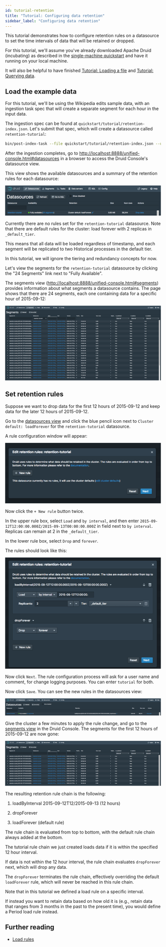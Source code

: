 ```yaml
---
id: tutorial-retention
title: "Tutorial: Configuring data retention"
sidebar_label: "Configuring data retention"
---
```


<!--
  ~ Licensed to the Apache Software Foundation (ASF) under one
  ~ or more contributor license agreements.  See the NOTICE file
  ~ distributed with this work for additional information
  ~ regarding copyright ownership.  The ASF licenses this file
  ~ to you under the Apache License, Version 2.0 (the
  ~ "License"); you may not use this file except in compliance
  ~ with the License.  You may obtain a copy of the License at
  ~
  ~   http://www.apache.org/licenses/LICENSE-2.0
  ~
  ~ Unless required by applicable law or agreed to in writing,
  ~ software distributed under the License is distributed on an
  ~ "AS IS" BASIS, WITHOUT WARRANTIES OR CONDITIONS OF ANY
  ~ KIND, either express or implied.  See the License for the
  ~ specific language governing permissions and limitations
  ~ under the License.
  -->


This tutorial demonstrates how to configure retention rules on a datasource to set the time intervals of data that will be retained or dropped.

For this tutorial, we'll assume you've already downloaded Apache Druid (incubating) as described in
the [single-machine quickstart](index.html) and have it running on your local machine.

It will also be helpful to have finished [Tutorial: Loading a file](../tutorials/tutorial-batch.md) and [Tutorial: Querying data](../tutorials/tutorial-query.md).

## Load the example data

For this tutorial, we'll be using the Wikipedia edits sample data, with an ingestion task spec that will create a separate segment for each hour in the input data.

The ingestion spec can be found at `quickstart/tutorial/retention-index.json`. Let's submit that spec, which will create a datasource called `retention-tutorial`:

```bash
bin/post-index-task --file quickstart/tutorial/retention-index.json --url http://localhost:8081
```

After the ingestion completes, go to [http://localhost:8888/unified-console.html#datasources](http://localhost:8888/unified-console.html#datasources) in a browser to access the Druid Console's datasource view.

This view shows the available datasources and a summary of the retention rules for each datasource:

![Summary](../assets/tutorial-retention-01.png "Summary")

Currently there are no rules set for the `retention-tutorial` datasource. Note that there are default rules for the cluster: load forever with 2 replicas in `_default_tier`.

This means that all data will be loaded regardless of timestamp, and each segment will be replicated to two Historical processes in the default tier.

In this tutorial, we will ignore the tiering and redundancy concepts for now.

Let's view the segments for the `retention-tutorial` datasource by clicking the "24 Segments" link next to "Fully Available".

The segments view ([http://localhost:8888/unified-console.html#segments](http://localhost:8888/unified-console.html#segments)) provides information about what segments a datasource contains. The page shows that there are 24 segments, each one containing data for a specific hour of 2015-09-12:

![Original segments](../assets/tutorial-retention-02.png "Original segments")

## Set retention rules

Suppose we want to drop data for the first 12 hours of 2015-09-12 and keep data for the later 12 hours of 2015-09-12.

Go to the [datasources view](http://localhost:8888/unified-console.html#datasources) and click the blue pencil icon next to `Cluster default: loadForever` for the `retention-tutorial` datasource.

A rule configuration window will appear:

![Rule configuration](../assets/tutorial-retention-03.png "Rule configuration")

Now click the `+ New rule` button twice.

In the upper rule box, select `Load` and `by interval`, and then enter `2015-09-12T12:00:00.000Z/2015-09-13T00:00:00.000Z` in field next to `by interval`. Replicas can remain at 2 in the `_default_tier`.

In the lower rule box, select `Drop` and `forever`.

The rules should look like this:

![Set rules](../assets/tutorial-retention-04.png "Set rules")

Now click `Next`. The rule configuration process will ask for a user name and comment, for change logging purposes. You can enter `tutorial` for both.

Now click `Save`. You can see the new rules in the datasources view:

![New rules](../assets/tutorial-retention-05.png "New rules")

Give the cluster a few minutes to apply the rule change, and go to the [segments view](http://localhost:8888/unified-console.html#segments) in the Druid Console.
The segments for the first 12 hours of 2015-09-12 are now gone:

![New segments](../assets/tutorial-retention-06.png "New segments")

The resulting retention rule chain is the following:

1. loadByInterval 2015-09-12T12/2015-09-13 (12 hours)

2. dropForever

3. loadForever (default rule)

The rule chain is evaluated from top to bottom, with the default rule chain always added at the bottom.

The tutorial rule chain we just created loads data if it is within the specified 12 hour interval.

If data is not within the 12 hour interval, the rule chain evaluates `dropForever` next, which will drop any data.

The `dropForever` terminates the rule chain, effectively overriding the default `loadForever` rule, which will never be reached in this rule chain.

Note that in this tutorial we defined a load rule on a specific interval.

If instead you want to retain data based on how old it is (e.g., retain data that ranges from 3 months in the past to the present time), you would define a Period load rule instead.

## Further reading

* [Load rules](../operations/rule-configuration.md)
